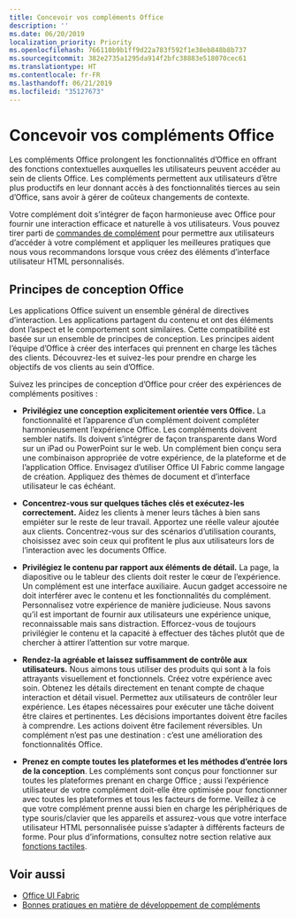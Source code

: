 ```yaml
---
title: Concevoir vos compléments Office
description: ''
ms.date: 06/20/2019
localization_priority: Priority
ms.openlocfilehash: 766110b9b1ff9d22a783f592f1e38eb848b8b737
ms.sourcegitcommit: 382e2735a1295da914f2bfc38883e518070cec61
ms.translationtype: HT
ms.contentlocale: fr-FR
ms.lasthandoff: 06/21/2019
ms.locfileid: "35127673"
---
```

# <a name="design-your-office-add-ins"></a>Concevoir vos compléments Office

Les compléments Office prolongent les fonctionnalités d’Office en offrant des fonctions contextuelles auxquelles les utilisateurs peuvent accéder au sein de clients Office. Les compléments permettent aux utilisateurs d’être plus productifs en leur donnant accès à des fonctionnalités tierces au sein d’Office, sans avoir à gérer de coûteux changements de contexte. 

Votre complément doit s’intégrer de façon harmonieuse avec Office pour fournir une interaction efficace et naturelle à vos utilisateurs. Vous pouvez tirer parti de [commandes de complément](add-in-commands.md) pour permettre aux utilisateurs d’accéder à votre complément et appliquer les meilleures pratiques que nous vous recommandons lorsque vous créez des éléments d’interface utilisateur HTML personnalisés.

## <a name="office-design-principles"></a>Principes de conception Office

Les applications Office suivent un ensemble général de directives d’interaction. Les applications partagent du contenu et ont des éléments dont l’aspect et le comportement sont similaires. Cette compatibilité est basée sur un ensemble de principes de conception. Les principes aident l’équipe d’Office à créer des interfaces qui prennent en charge les tâches des clients. Découvrez-les et suivez-les pour prendre en charge les objectifs de vos clients au sein d’Office.

Suivez les principes de conception d’Office pour créer des expériences de compléments positives :

- **Privilégiez une conception explicitement orientée vers Office.** La fonctionnalité et l’apparence d’un complément doivent compléter harmonieusement l’expérience Office. Les compléments doivent sembler natifs. Ils doivent s’intégrer de façon transparente dans Word sur un iPad ou PowerPoint sur le web. Un complément bien conçu sera une combinaison appropriée de votre expérience, de la plateforme et de l’application Office. Envisagez d’utiliser Office UI Fabric comme langage de création. Appliquez des thèmes de document et d’interface utilisateur le cas échéant.

- **Concentrez-vous sur quelques tâches clés et exécutez-les correctement.** Aidez les clients à mener leurs tâches à bien sans empiéter sur le reste de leur travail. Apportez une réelle valeur ajoutée aux clients. Concentrez-vous sur des scénarios d’utilisation courants, choisissez avec soin ceux qui profitent le plus aux utilisateurs lors de l’interaction avec les documents Office.

- **Privilégiez le contenu par rapport aux éléments de détail.** La page, la diapositive ou le tableur des clients doit rester le cœur de l’expérience. Un complément est une interface auxiliaire. Aucun gadget accessoire ne doit interférer avec le contenu et les fonctionnalités du complément. Personnalisez votre expérience de manière judicieuse. Nous savons qu’il est important de fournir aux utilisateurs une expérience unique, reconnaissable mais sans distraction. Efforcez-vous de toujours privilégier le contenu et la capacité à effectuer des tâches plutôt que de chercher à attirer l’attention sur votre marque.

- **Rendez-la agréable et laissez suffisamment de contrôle aux utilisateurs.** Nous aimons tous utiliser des produits qui sont à la fois attrayants visuellement et fonctionnels. Créez votre expérience avec soin. Obtenez les détails directement en tenant compte de chaque interaction et détail visuel. Permettez aux utilisateurs de contrôler leur expérience. Les étapes nécessaires pour exécuter une tâche doivent être claires et pertinentes. Les décisions importantes doivent être faciles à comprendre. Les actions doivent être facilement réversibles. Un complément n’est pas une destination : c’est une amélioration des fonctionnalités Office.

- **Prenez en compte toutes les plateformes et les méthodes d’entrée lors de la conception**. Les compléments sont conçus pour fonctionner sur toutes les plateformes prenant en charge Office ; aussi l’expérience utilisateur de votre complément doit-elle être optimisée pour fonctionner avec toutes les plateformes et tous les facteurs de forme. Veillez à ce que votre complément prenne aussi bien en charge les périphériques de type souris/clavier que les appareils et assurez-vous que votre interface utilisateur HTML personnalisée puisse s’adapter à différents facteurs de forme. Pour plus d’informations, consultez notre section relative aux [fonctions tactiles](../concepts/add-in-development-best-practices.md#optimize-for-touch). 

## <a name="see-also"></a>Voir aussi
- [Office UI Fabric](https://developer.microsoft.com/fr-FR/fabric) 
- [Bonnes pratiques en matière de développement de compléments](../concepts/add-in-development-best-practices.md)

